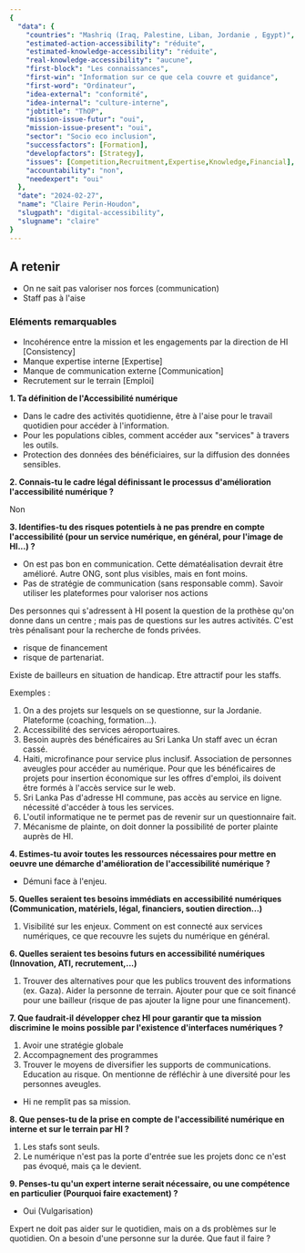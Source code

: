 ```yaml
---
{
  "data": {
    "countries": "Mashriq (Iraq, Palestine, Liban, Jordanie , Egypt)",
    "estimated-action-accessibility": "réduite",
    "estimated-knowledge-accessibility": "réduite",
    "real-knowledge-accessibility": "aucune",
    "first-block": "Les connaissances",
    "first-win": "Information sur ce que cela couvre et guidance",
    "first-word": "Ordinateur",
    "idea-external": "conformité",
    "idea-internal": "culture-interne",
    "jobtitle": "ThOP",
    "mission-issue-futur": "oui",
    "mission-issue-present": "oui",
    "sector": "Socio eco inclusion",
    "successfactors": [Formation],
    "developfactors": [Strategy],
    "issues": [Competition,Recruitment,Expertise,Knowledge,Financial],
    "accountability": "non",
    "needexpert": "oui"
  },
  "date": "2024-02-27",
  "name": "Claire Perin-Houdon",
  "slugpath": "digital-accessibility",
  "slugname": "claire"
}
---
```


## A retenir

 - On ne sait pas valoriser nos forces (communication)
 - Staff pas à l'aise
 

### Eléments remarquables

 - Incohérence entre la mission et les engagements par la direction de HI [Consistency]
 - Manque expertise interne [Expertise]
 - Manque de communication externe [Communication]
 - Recrutement sur le terrain [Emploi]

**1. Ta définition de l'Accessibilité numérique**

 - Dans le cadre des activités quotidienne, être à l'aise pour le travail quotidien pour accéder à l'information.
 - Pour les populations cibles, comment accéder aux "services" à travers les outils.
 - Protection des données des bénéficiaires, sur la diffusion des données sensibles.

**2. Connais-tu le cadre légal définissant le processus d'amélioration l'accessibilité numérique ?**

Non

**3. Identifies-tu des risques potentiels à ne pas prendre en compte l'accessibilité (pour un service numérique, en général, pour l'image de HI...) ?**

 - On est pas bon en communication. Cette dématéalisation devrait être amélioré. Autre ONG, sont plus visibles, mais en font moins.
 - Pas de stratégie de communication (sans responsable comm). Savoir utiliser les plateformes pour valoriser nos actions

Des personnes qui s'adressent à HI posent la question de la prothèse qu'on donne dans un centre ; mais pas de questions sur les autres activités. C'est très pénalisant pour la recherche de fonds privées.

 - risque de financement
 - risque de partenariat.

 Existe de bailleurs en situation de handicap.
 Etre attractif pour les staffs.

Exemples :
  1. On a des projets sur lesquels on se questionne, sur la Jordanie.
     Plateforme (coaching, formation...).
  2. Accessibilité des services aéroportuaires.
  3. Besoin auprès des bénéficaires au Sri Lanka
     Un staff avec un écran cassé.
  4. Haiti, microfinance pour service plus inclusif.
     Association de personnes aveugles pour accéder au numérique.
     Pour que les bénéficaires de projets pour insertion économique sur les offres d'emploi, ils doivent être formés à l'accès service sur le web.
  5. Sri Lanka
     Pas d'adresse HI commune, pas accès au service en ligne. nécessité d'accéder à tous les services.
  6. L'outil informatique ne te permet pas de revenir sur un questionnaire fait.
  7. Mécanisme de plainte, on doit donner la possibilité de porter plainte auprès de HI.


**4. Estimes-tu avoir toutes les ressources nécessaires pour mettre en oeuvre une démarche d'amélioration de l'accessibilité numérique ?**

 - Démuni face à l'enjeu.

**5. Quelles seraient tes besoins immédiats en accessibilité numériques (Communication, matériels, légal, financiers, soutien direction...)**

  1. Visibilité sur les enjeux. Comment on est connecté aux services numériques, ce que recouvre les sujets du numérique en général.

**6. Quelles seraient tes besoins futurs en accessibilité numériques (Innovation, ATI, recrutement,...)**

 1. Trouver des alternatives pour que les publics trouvent des informations (ex. Gaza).
    Aider la personne de terrain. Ajouter pour que ce soit financé pour une bailleur (risque de pas ajouter la ligne pour une financement). 

**7. Que faudrait-il développer chez HI pour garantir que ta mission discrimine le moins possible par l'existence d'interfaces numériques ?**

  1. Avoir une stratégie globale
  2. Accompagnement des programmes
  3. Trouver le moyens de diversifier les supports de communications. Education au risque. On mentionne de réfléchir à une diversité pour les personnes aveugles.
  
  - Hi ne remplit pas sa mission.

**8. Que penses-tu de la prise en compte de l'accessibilité numérique en interne et sur le terrain par HI ?**

  1. Les stafs sont seuls.
  1. Le numérique n'est pas la porte d'entrée sue les projets donc ce n'est pas évoqué, mais ça le devient.

**9. Penses-tu qu'un expert interne serait nécessaire, ou une compétence en particulier (Pourquoi faire exactement) ?**

   - Oui (Vulgarisation)

Expert ne doit pas aider sur le quotidien, mais on a ds problèmes sur le quotidien.
On a besoin d'une personne sur la durée. Que faut il faire ?



